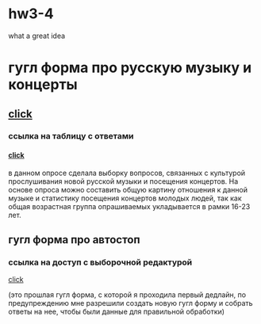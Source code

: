 # hw3-4
what a great idea




# гугл форма про русскую музыку и концерты
## [click](https://docs.google.com/forms/d/1xGPc17TFsDaRYLZwoj6R8KOTrC4qCmhypPUk23v-cMg/edit)

### ссылка на таблицу с ответами
#### [click](https://docs.google.com/spreadsheets/d/122lwid1DuOKu816sPqyLPqL5cWJytKvoOdIpnXScjik/edit#gid=1132889904)

в данном опросе  сделала выборку вопросов, связанных с культурой прослушивания новой русской музыки и посещения концертов. На основе опроса можно составить общую картину отношения к данной музыке и статистику посещения концертов молодых людей, так как общая возрастная группа опрашиваемых укладывается в рамки 16-23 лет.




## гугл форма про автостоп
### ссылка на доступ с выборочной редактурой
[click](https://docs.google.com/forms/d/1-D3aqcCpsN3gBbn10cULoaJpRRAw7qJXmz_ZdTy1JOk/edit?usp=sharing)

(это прошлая гугл форма, с которой я проходила первый дедлайн, по предупреждению мне разрешили создать новую гугл форму и собрать ответы на нее, чтобы были данные для правильной обработки)
